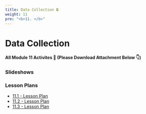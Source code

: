 ```yaml
---
title: Data Collection 🔒 
weight: 11
pre: "<b>11. </b>"
---
```


# Data Collection

#### All Module 11 Activites  📂 (Please Download Attachment Below 👇) 

### Slideshows


### Lesson Plans

* [11.1 - Lesson Plan](./activities/day-01)
* [11.2 - Lesson Plan](./activities/day-02)
* [11.3 - Lesson Plan](./activities/day-03)